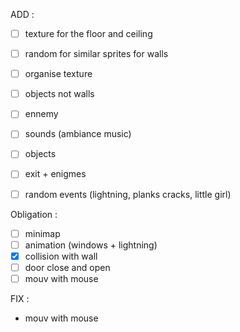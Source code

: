 ADD : 
- [ ] texture for the floor and ceiling
- [ ] random for similar sprites for walls
- [ ] organise texture
- [ ] objects not walls
- [ ] ennemy
- [ ] sounds (ambiance music)
- [ ] objects
- [ ] exit + enigmes
- [ ] random events (lightning, planks cracks, little girl)


Obligation :
- [ ] minimap
- [ ] animation (windows + lightning)
- [x] collision with wall
- [ ] door close and open
- [ ] mouv with mouse

FIX :
- mouv with mouse
